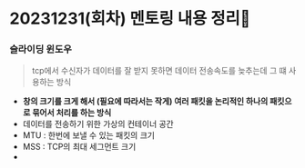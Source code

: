 # 20231231(회차) 멘토링 내용 정리📒

### 슬라이딩 윈도우
> tcp에서 수신자가 데이터를 잘 받지 못하면 데이터 전송속도를 늦추는데 그 떄 사용하는 방식
* **창의 크기를 크게 해서 (필요에 따라서는 작게) 여러 패킷을 논리적인 하나의 패킷으로 묶어서 처리를 하는 방식**
* 데이터를 전송하기 위한 가상의 컨테이너 공간
* MTU : 한번에 보낼 수 있는 패킷의 크기
* MSS : TCP의 최대 세그먼트 크기
* 

